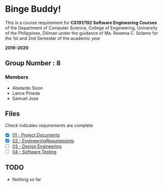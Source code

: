 # Binge Buddy!
This is a course requirement for **CS191/192 Software Engineering Courses** of the Department of
Computer Science, College of Engineering, 
University of the Philippines, Diliman under 
the guidance of Ma. Rowena C. Solamo for the
1st and 2nd Semester of the academic year

**2019-2020**

## Group Number : 8
### Members
- Abelardo Sison
- Lance Pineda
- Samuel Jose


## Files
Check indicates requirements are complete
- [X] [01 - Project Documents](https://github.com/Riler4899/Cs-191-Show-Tracker/tree/master/01%20-%20Project%20Documents)
- [X] [02 - EngineeringRequirements](https://github.com/Riler4899/Cs-191-Show-Tracker/tree/master/02-EngineeringRequirements)
- [ ] [03 - Design Engineering](https://github.com/Riler4899/Cs-191-Show-Tracker/tree/master/03%20-%20Design%20Engineering)
- [ ] [04 - Software Testing](https://github.com/Riler4899/Cs-191-Show-Tracker/tree/master/04%20-%20Software%20Testing)

## TODO
- Nothing so far
